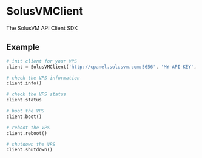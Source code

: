 # SolusVMClient
The SolusVM API Client SDK

## Example

```python
# init client for your VPS
client = SolusVMClient('http://cpanel.solusvm.com:5656', 'MY-API-KEY', 'myapihashhere')

# check the VPS information
client.info()

# check the VPS status
client.status

# boot the VPS
client.boot()

# reboot the VPS
client.reboot()

# shutdown the VPS
client.shutdown()

```
